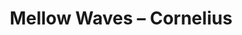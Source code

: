 ---
title: Mellow Waves – Cornelius

template: album

album:
	preview: https://itun.es/au/MyB7ib?i=1223538781
---